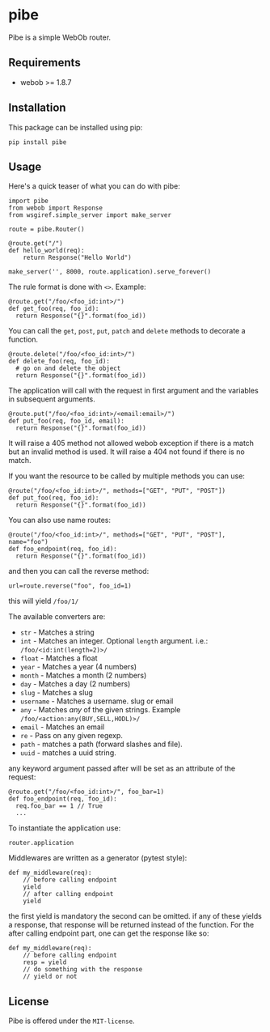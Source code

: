# pibe

Pibe is a simple WebOb router.


## Requirements

* webob >= 1.8.7

## Installation

This package can be installed using pip:

```
pip install pibe
```

## Usage

Here's a quick teaser of what you can do with pibe:

```
import pibe
from webob import Response
from wsgiref.simple_server import make_server

route = pibe.Router()

@route.get("/")
def hello_world(req):
    return Response("Hello World")

make_server('', 8000, route.application).serve_forever()
```


The rule format is done with `<>`. Example:

```
@route.get("/foo/<foo_id:int>/")
def get_foo(req, foo_id):
  return Response("{}".format(foo_id))
```

You can call the `get`, `post`, `put`, `patch` and `delete` methods to decorate a function.

```
@route.delete("/foo/<foo_id:int>/")
def delete_foo(req, foo_id):
  # go on and delete the object
  return Response("{}".format(foo_id))
```

The application will call with the request in first argument and the variables in subsequent arguments.

```
@route.put("/foo/<foo_id:int>/<email:email>/")
def put_foo(req, foo_id, email):
  return Response("{}".format(foo_id))
```

It will raise a 405 method not allowed webob exception if there is a match but an invalid method is used. It will raise a 404 not found if there is no match.

If you want the resource to be called by multiple methods you can use:

```
@route("/foo/<foo_id:int>/", methods=["GET", "PUT", "POST"])
def put_foo(req, foo_id):
  return Response("{}".format(foo_id))
```

You can also use name routes:

```
@route("/foo/<foo_id:int>/", methods=["GET", "PUT", "POST"], name="foo")
def foo_endpoint(req, foo_id):
  return Response("{}".format(foo_id))
```

and then you can call the reverse method:

```
url=route.reverse("foo", foo_id=1)
```

this will yield `/foo/1/`

The available converters are:

  - `str` - Matches a string
  - `int` - Matches an integer. Optional `length` argument. i.e.: `/foo/<id:int(length=2)>/`
  - `float` - Matches a float
  - `year` - Matches a year (4 numbers)
  - `month` - Matches a month (2 numbers)
  - `day` - Matches a day (2 numbers)
  - `slug` - Matches a slug
  - `username` - Matches a username. slug or email
  - `any` - Matches *any* of the given strings. Example `/foo/<action:any(BUY,SELL,HODL)>/`
  - `email` - Matches an email
  - `re` - Pass on any given regexp.
  - `path` - matches a path (forward slashes and file).
  - `uuid` - matches a uuid string.

any keyword argument passed after will be set as an attribute of the request:

```
@route.get("/foo/<foo_id:int>/", foo_bar=1)
def foo_endpoint(req, foo_id):
  req.foo_bar == 1 // True
  ...
```

To instantiate the application use:

```
router.application
```

Middlewares are written as a generator (pytest style):

```
def my_middleware(req):
    // before calling endpoint
    yield
    // after calling endpoint
    yield
```

the first yield is mandatory the second can be omitted. if any of these yields
a response, that response will be returned instead of the function. For the after
calling endpoint part, one can get the response like so:

```
def my_middleware(req):
    // before calling endpoint
    resp = yield
    // do something with the response
    // yield or not
```



## License

Pibe is offered under the `MIT-license`.
